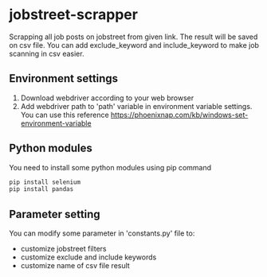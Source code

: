 # jobstreet-scrapper
Scrapping all job posts on jobstreet from given link. The result will be saved on csv file. You can add exclude_keyword and include_keyword to make job scanning in csv easier.

## Environment settings
1. Download webdriver according to your web browser 
2. Add webdriver path to 'path' variable in environment variable settings. You can use this reference https://phoenixnap.com/kb/windows-set-environment-variable

## Python modules
You need to install some python modules using pip command
``` bash
pip install selenium
pip install pandas
```

## Parameter setting
You can modify some parameter in 'constants.py' file to:
- customize jobstreet filters
- customize exclude and include keywords
- customize name of csv file result
